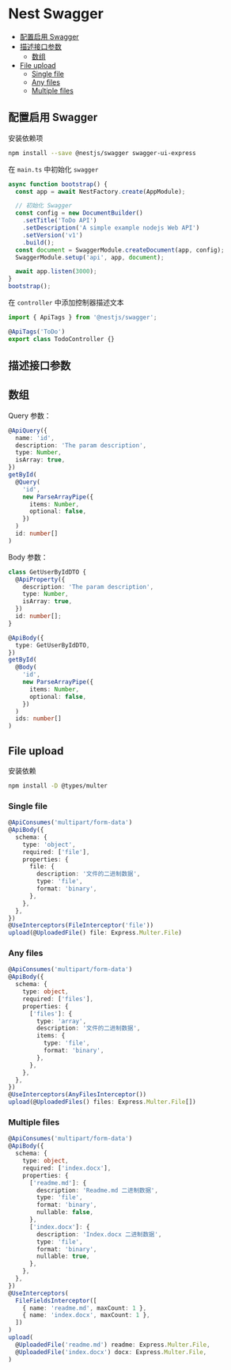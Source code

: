 # Nest Swagger

- [配置启用 Swagger](#配置启用-swagger)
- [描述接口参数](#描述接口参数)
  - [数组](#数组)
- [File upload](#file-upload)
  - [Single file](#single-file)
  - [Any files](#any-files)
  - [Multiple files](#multiple-files)

## 配置启用 Swagger

安装依赖项

```bash
npm install --save @nestjs/swagger swagger-ui-express
```

在 `main.ts` 中初始化 `swagger`

```typescript
async function bootstrap() {
  const app = await NestFactory.create(AppModule);

  // 初始化 Swagger
  const config = new DocumentBuilder()
    .setTitle('ToDo API')
    .setDescription('A simple example nodejs Web API')
    .setVersion('v1')
    .build();
  const document = SwaggerModule.createDocument(app, config);
  SwaggerModule.setup('api', app, document);

  await app.listen(3000);
}
bootstrap();
```

在 `controller` 中添加控制器描述文本

```typescript
import { ApiTags } from '@nestjs/swagger';

@ApiTags('ToDo')
export class TodoController {}
```

## 描述接口参数

## 数组

Query 参数：

```typescript
@ApiQuery({
  name: 'id',
  description: 'The param description',
  type: Number,
  isArray: true,
})
getById(
  @Query(
    'id',
    new ParseArrayPipe({
      items: Number,
      optional: false,
    })
  )
  id: number[]
)
```

Body 参数：

```typescript
class GetUserByIdDTO {
  @ApiProperty({
    description: 'The param description',
    type: Number,
    isArray: true,
  })
  id: number[];
}

@ApiBody({
  type: GetUserByIdDTO,
})
getById(
  @Body(
    'id',
    new ParseArrayPipe({
      items: Number,
      optional: false,
    })
  )
  ids: number[]
)
```

## File upload

安装依赖

```bash
npm install -D @types/multer
```

### Single file

```typescript
@ApiConsumes('multipart/form-data')
@ApiBody({
  schema: {
    type: 'object',
    required: ['file'],
    properties: {
      file: {
        description: '文件的二进制数据',
        type: 'file',
        format: 'binary',
      },
    },
  },
})
@UseInterceptors(FileInterceptor('file'))
upload(@UploadedFile() file: Express.Multer.File)
```

### Any files

```typescript
@ApiConsumes('multipart/form-data')
@ApiBody({
  schema: {
    type: object,
    required: ['files'],
    properties: {
      ['files']: {
        type: 'array',
        description: '文件的二进制数据',
        items: {
          type: 'file',
          format: 'binary',
        },
      },
    },
  },
})
@UseInterceptors(AnyFilesInterceptor())
upload(@UploadedFiles() files: Express.Multer.File[])
```

### Multiple files

```typescript
@ApiConsumes('multipart/form-data')
@ApiBody({
  schema: {
    type: object,
    required: ['index.docx'],
    properties: {
      ['readme.md']: {
        description: 'Readme.md 二进制数据',
        type: 'file',
        format: 'binary',
        nullable: false,
      },
      ['index.docx']: {
        description: 'Index.docx 二进制数据',
        type: 'file',
        format: 'binary',
        nullable: true,
      },
    },
  },
})
@UseInterceptors(
  FileFieldsInterceptor([
    { name: 'readme.md', maxCount: 1 },
    { name: 'index.docx', maxCount: 1 },
  ])
)
upload(
  @UploadedFile('readme.md') readme: Express.Multer.File,
  @UploadedFile('index.docx') docx: Express.Multer.File,
)
```
